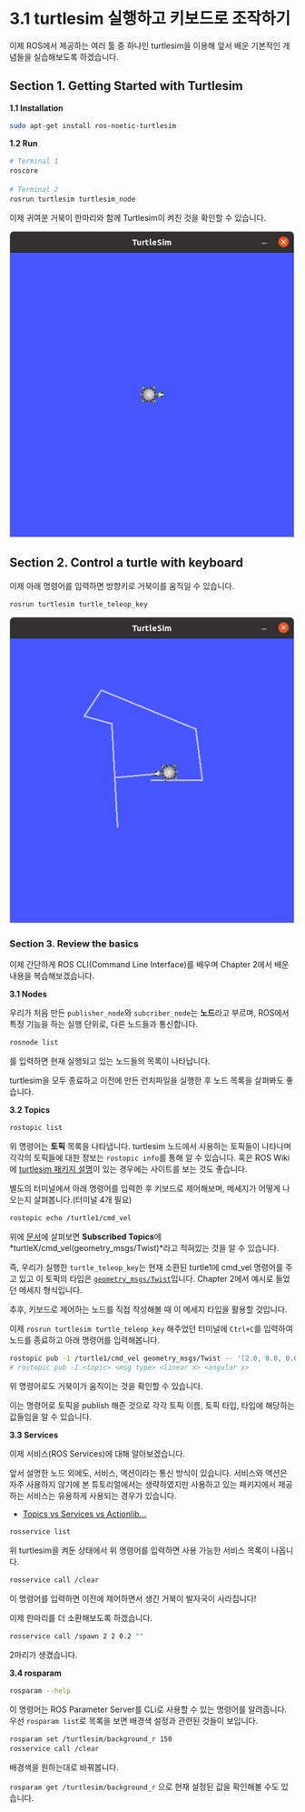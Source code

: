 # 3.1 turtlesim 실행하고 키보드로 조작하기

이제 ROS에서 제공하는 여러 툴 중 하나인 turtlesim을 이용해 앞서 배운 기본적인 개념들을 실습해보도록 하겠습니다.

## Section 1. Getting Started with Turtlesim

**1.1 Installation**

```bash
sudo apt-get install ros-noetic-turtlesim
```

**1.2 Run**

```bash
# Terminal 1
roscore

# Terminal 2
rosrun turtlesim turtlesim_node
```
이제 귀여운 거북이 한마리와 함께 Turtlesim이 켜진 것을 확인할 수 있습니다.

![turtlesim](../assets/turtlesim.png)

## Section 2. Control a turtle with keyboard

이제 아래 명령어를 입력하면 방향키로 거북이를 움직일 수 있습니다.

```bash
rosrun turtlesim turtle_teleop_key
```

![turtlesim_teleop](../assets/turtlesim_teleop.png)

### Section 3. Review the basics

이제 간단하게 ROS CLI(Command Line Interface)를 배우며 Chapter 2에서 배운 내용을 복습해보겠습니다.

**3.1 Nodes**

우리가 처음 만든 `publisher_node`와 `subcriber_node`는 **노드**라고 부르며, ROS에서 특정 기능을 하는 실행 단위로, 다른 노드들과 통신합니다.

```bash
rosnode list
```
를 입력하면 현재 실행되고 있는 노드들의 목록이 나타납니다.

turtlesim을 모두 종료하고 이전에 만든 런치파일을 실행한 후 노드 목록을 살펴봐도 좋습니다.

**3.2 Topics**

```bash
rostopic list
```
위 명령어는 **토픽** 목록을 나타냅니다. turtlesim 노드에서 사용하는 토픽들이 나타나며 각각의 토픽들에 대한 정보는 `rostopic info`를 통해 알 수 있습니다.
혹은 ROS Wiki에 [turtlesim 패키지 설명](http://wiki.ros.org/turtlesim)이 있는 경우에는 사이트를 보는 것도 좋습니다.

별도의 터미널에서 아래 명령어를 입력한 후 키보드로 제어해보며, 메세지가 어떻게 나오는지 살펴봅니다.(터미널 4개 필요)
```bash
rostopic echo /turtle1/cmd_vel
```

위에 [문서](http://wiki.ros.org/turtlesim)에 살펴보면 **Subscribed Topics**에 *turtleX/cmd_vel(geometry_msgs/Twist)*라고 적혀있는 것을 알 수 있습니다.

즉, 우리가 실행한 `turtle_teleop_key`는 현재 소환된 turtle1에 cmd_vel 명령어를 주고 있고 이 토픽의 타입은 [`geometry_msgs/Twist`](http://docs.ros.org/en/api/geometry_msgs/html/msg/Twist.html)입니다. Chapter 2에서 예시로 들었던 메세지 형식입니다.

추후, 키보드로 제어하는 노드를 직접 작성해볼 때 이 메세지 타입을 활용할 것입니다.

이제 `rosrun turtlesim turtle_teleop_key` 해주었던 터미널에 `Ctrl+C`를 입력하여 노드를 종료하고 아래 명령어를 입력해봅니다.

```bash
rostopic pub -1 /turtle1/cmd_vel geometry_msgs/Twist -- '[2.0, 0.0, 0.0]' '[0.0, 0.0, 1.8]'
# rostopic pub -1 <topic> <msg type> <linear x> <angular x>
```
위 명령어로도 거북이가 움직이는 것을 확인할 수 있습니다.

이는 명령어로 토픽을 publish 해준 것으로 각각 토픽 이름, 토픽 타입, 타입에 해당하는 값들임을 알 수 있습니다.

**3.3 Services**

이제 서비스(ROS Services)에 대해 알아보겠습니다.

앞서 설명한 노드 외에도, 서비스, 액션이라는 통신 방식이 있습니다. 서비스와 액션은 자주 사용하지 않기에 본 튜토리얼에서는 생략하였지만 사용하고 있는 패키지에서 제공하는 서비스는 유용하게 사용되는 경우가 있습니다.

- [Topics vs Services vs Actionlib...](https://wiki.ros.org/ROS/Patterns/Communication#Communication_via_Topics_vs_Services_vs_X)

```bash
rosservice list
```
위 turtlesim을 켜둔 상태에서 위 명령어를 입력하면 사용 가능한 서비스 목록이 나옵니다.

```bash
rosservice call /clear
```
이 명령어를 입력하면 이전에 제어하면서 생긴 거북이 발자국이 사라집니다!

이제 한마리를 더 소환해보도록 하겠습니다.
```bash
rosservice call /spawn 2 2 0.2 ""
```
2마리가 생겼습니다.

**3.4 rosparam**
```bash
rosparam --help
```
이 명령어는 ROS Parameter Server를 CLi로 사용할 수 있는 명령어를 알려줍니다.
우선 `rosparam list`로 목록을 보면 배경색 설정과 관련된 것들이 보입니다.

```bash
rosparam set /turtlesim/background_r 150
rosservice call /clear
```
배경색을 원하는대로 바꿔봅니다.

`rosparam get /turtlesim/background_r` 으로 현재 설정된 값을 확인해볼 수도 있습니다.